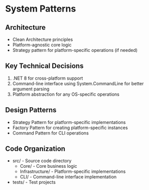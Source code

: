 # System Patterns

## Architecture
- Clean Architecture principles
- Platform-agnostic core logic
- Strategy pattern for platform-specific operations (if needed)

## Key Technical Decisions
1. .NET 8 for cross-platform support
2. Command-line interface using System.CommandLine for better argument parsing
3. Platform abstraction for any OS-specific operations

## Design Patterns
- Strategy Pattern for platform-specific implementations
- Factory Pattern for creating platform-specific instances
- Command Pattern for CLI operations

## Code Organization
- src/ - Source code directory
  - Core/ - Core business logic
  - Infrastructure/ - Platform-specific implementations
  - CLI/ - Command-line interface implementation
- tests/ - Test projects
